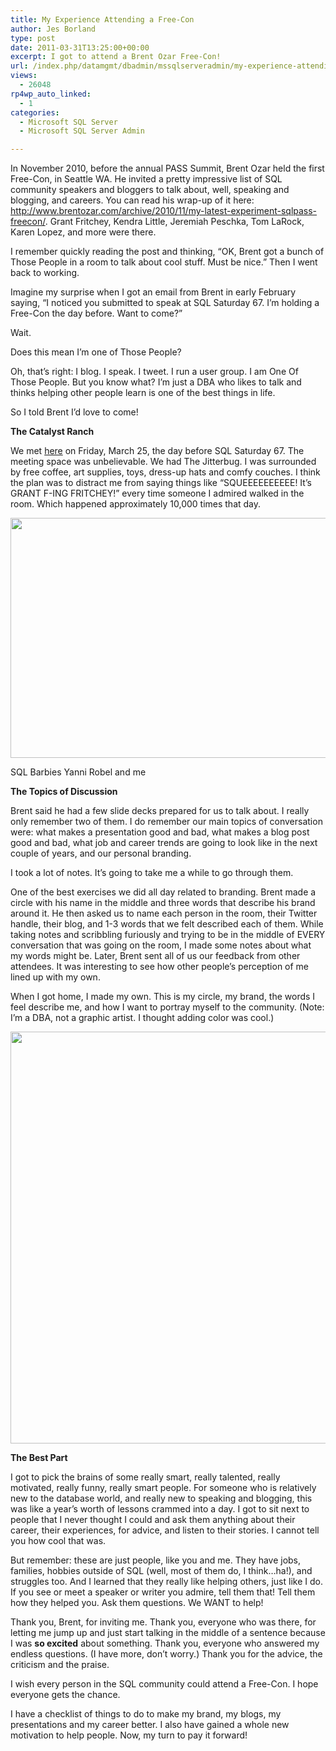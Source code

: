 ```yaml
---
title: My Experience Attending a Free-Con
author: Jes Borland
type: post
date: 2011-03-31T13:25:00+00:00
excerpt: I got to attend a Brent Ozar Free-Con!
url: /index.php/datamgmt/dbadmin/mssqlserveradmin/my-experience-attending-a-free/
views:
  - 26048
rp4wp_auto_linked:
  - 1
categories:
  - Microsoft SQL Server
  - Microsoft SQL Server Admin

---
```

In November 2010, before the annual PASS Summit, Brent Ozar held the first Free-Con, in Seattle WA. He invited a pretty impressive list of SQL community speakers and bloggers to talk about, well, speaking and blogging, and careers. You can read his wrap-up of it here: http://www.brentozar.com/archive/2010/11/my-latest-experiment-sqlpass-freecon/. Grant Fritchey, Kendra Little, Jeremiah Peschka, Tom LaRock, Karen Lopez, and more were there. 

I remember quickly reading the post and thinking, “OK, Brent got a bunch of Those People in a room to talk about cool stuff. Must be nice.” Then I went back to working. 

Imagine my surprise when I got an email from Brent in early February saying, “I noticed you submitted to speak at SQL Saturday 67. I’m holding a Free-Con the day before. Want to come?” 

Wait. 

Does this mean I’m one of Those People? 

Oh, that’s right: I blog. I speak. I tweet. I run a user group. I am One Of Those People. But you know what? I’m just a DBA who likes to talk and thinks helping other people learn is one of the best things in life. 

So I told Brent I’d love to come! 

**The Catalyst Ranch** 

We met [here][1] on Friday, March 25, the day before SQL Saturday 67. The meeting space was unbelievable. We had The Jitterbug. I was surrounded by free coffee, art supplies, toys, dress-up hats and comfy couches. I think the plan was to distract me from saying things like “SQUEEEEEEEEEE! It’s GRANT F-ING FRITCHEY!” every time someone I admired walked in the room. Which happened approximately 10,000 times that day. 

<div class="image_block">
  <a href="/wp-content/uploads/users/grrlgeek/SQLBarbiesSmall.jpg?mtime=1301584694"><img alt="" src="/wp-content/uploads/users/grrlgeek/SQLBarbiesSmall.jpg?mtime=1301584694" width="576" height="384" /></a>
</div>

SQL Barbies Yanni Robel and me

**The Topics of Discussion** 

Brent said he had a few slide decks prepared for us to talk about. I really only remember two of them. I do remember our main topics of conversation were: what makes a presentation good and bad, what makes a blog post good and bad, what job and career trends are going to look like in the next couple of years, and our personal branding. 

I took a lot of notes. It’s going to take me a while to go through them. 

One of the best exercises we did all day related to branding. Brent made a circle with his name in the middle and three words that describe his brand around it. He then asked us to name each person in the room, their Twitter handle, their blog, and 1-3 words that we felt described each of them. While taking notes and scribbling furiously and trying to be in the middle of EVERY conversation that was going on the room, I made some notes about what my words might be. Later, Brent sent all of us our feedback from other attendees. It was interesting to see how other people’s perception of me lined up with my own. 

When I got home, I made my own. This is my circle, my brand, the words I feel describe me, and how I want to portray myself to the community. (Note: I’m a DBA, not a graphic artist. I thought adding color was cool.) 

<div class="image_block">
  <a href="/wp-content/uploads/users/grrlgeek/3Words.JPG?mtime=1301585009"><img alt="" src="/wp-content/uploads/users/grrlgeek/3Words.JPG?mtime=1301585009" width="834" height="659" /></a>
</div>

**The Best Part** 

I got to pick the brains of some really smart, really talented, really motivated, really funny, really smart people. For someone who is relatively new to the database world, and really new to speaking and blogging, this was like a year’s worth of lessons crammed into a day. I got to sit next to people that I never thought I could and ask them anything about their career, their experiences, for advice, and listen to their stories. I cannot tell you how cool that was. 

But remember: these are just people, like you and me. They have jobs, families, hobbies outside of SQL (well, most of them do, I think…ha!), and struggles too. And I learned that they really like helping others, just like I do. If you see or meet a speaker or writer you admire, tell them that! Tell them how they helped you. Ask them questions. We WANT to help! 

Thank you, Brent, for inviting me. Thank you, everyone who was there, for letting me jump up and just start talking in the middle of a sentence because I was **so excited** about something. Thank you, everyone who answered my endless questions. (I have more, don’t worry.) Thank you for the advice, the criticism and the praise. 

I wish every person in the SQL community could attend a Free-Con. I hope everyone gets the chance. 

I have a checklist of things to do to make my brand, my blogs, my presentations and my career better. I also have gained a whole new motivation to help people. Now, my turn to pay it forward!

 [1]: http://www.catalystranchmeetings.com/